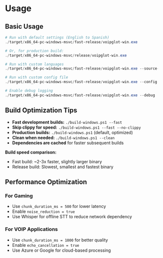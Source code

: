 # Usage

## Basic Usage

```powershell
# Run with default settings (English to Spanish)
./target/x86_64-pc-windows-msvc/fast-release/voipglot-win.exe

# Or, for production build:
./target/x86_64-pc-windows-msvc/release/voipglot-win.exe

# Run with custom languages
./target/x86_64-pc-windows-msvc/fast-release/voipglot-win.exe --source-lang en --target-lang fr

# Run with custom config file
./target/x86_64-pc-windows-msvc/fast-release/voipglot-win.exe --config my-config.toml

# Enable debug logging
./target/x86_64-pc-windows-msvc/fast-release/voipglot-win.exe --debug
```

## Build Optimization Tips

- **Fast development builds:** `./build-windows.ps1 --fast`
- **Skip clippy for speed:** `./build-windows.ps1 --fast --no-clippy`
- **Production builds:** `./build-windows.ps1` (default, optimized)
- **Clean when needed:** `./build-windows.ps1 --clean`
- **Dependencies are cached** for faster subsequent builds

**Build speed comparison:**
- Fast build: ~2-3x faster, slightly larger binary
- Release build: Slowest, smallest and fastest binary

## Performance Optimization

### For Gaming
- Use `chunk_duration_ms = 500` for lower latency
- Enable `noise_reduction = true`
- Use Whisper for offline STT to reduce network dependency

### For VOIP Applications
- Use `chunk_duration_ms = 1000` for better quality
- Enable `echo_cancellation = true`
- Use Azure or Google for cloud-based processing 